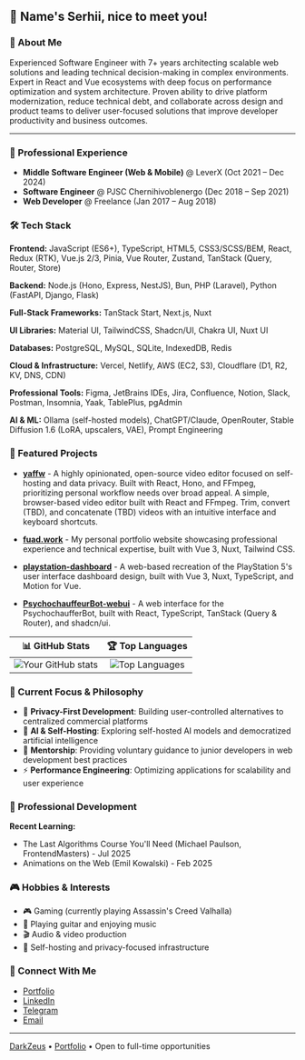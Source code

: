 ## 👋 Name's Serhii, nice to meet you!

### 🚀 About Me
Experienced Software Engineer with 7+ years architecting scalable web solutions and leading technical decision-making in complex environments. Expert in React and Vue ecosystems with deep focus on performance optimization and system architecture. Proven ability to drive platform modernization, reduce technical debt, and collaborate across design and product teams to deliver user-focused solutions that improve developer productivity and business outcomes.

---

### 💼 Professional Experience
- **Middle Software Engineer (Web & Mobile)** @ LeverX (Oct 2021 – Dec 2024)
- **Software Engineer** @ PJSC Chernihivoblenergo (Dec 2018 – Sep 2021) 
- **Web Developer** @ Freelance (Jan 2017 – Aug 2018)

### 🛠️ Tech Stack

**Frontend:** JavaScript (ES6+), TypeScript, HTML5, CSS3/SCSS/BEM, React, Redux (RTK), Vue.js 2/3, Pinia, Vue Router, Zustand, TanStack (Query, Router, Store)

**Backend:** Node.js (Hono, Express, NestJS), Bun, PHP (Laravel), Python (FastAPI, Django, Flask)

**Full-Stack Frameworks:** TanStack Start, Next.js, Nuxt

**UI Libraries:** Material UI, TailwindCSS, Shadcn/UI, Chakra UI, Nuxt UI

**Databases:** PostgreSQL, MySQL, SQLite, IndexedDB, Redis

**Cloud & Infrastructure:** Vercel, Netlify, AWS (EC2, S3), Cloudflare (D1, R2, KV, DNS, CDN)

**Professional Tools:** Figma, JetBrains IDEs, Jira, Confluence, Notion, Slack, Postman, Insomnia, Yaak, TablePlus, pgAdmin

**AI & ML:** Ollama (self-hosted models), ChatGPT/Claude, OpenRouter, Stable Diffusion 1.6 (LoRA, upscalers, VAE), Prompt Engineering

### 🌟 Featured Projects

- **[yaffw](https://github.com/DarkZeus/yaffw)** - A highly opinionated, open-source video editor focused on self-hosting and data privacy. Built with React, Hono, and FFmpeg, prioritizing personal workflow needs over broad appeal. A simple, browser-based video editor built with React and FFmpeg. Trim, convert (TBD), and concatenate (TBD) videos with an intuitive interface and keyboard shortcuts.

- **[fuad.work](https://github.com/DarkZeus/personal-website)** - My personal portfolio website showcasing professional experience and technical expertise, built with Vue 3, Nuxt, Tailwind CSS.

- **[playstation-dashboard](https://github.com/DarkZeus/playstation-dashboard)** - A web-based recreation of the PlayStation 5's user interface dashboard design, built with Vue 3, Nuxt, TypeScript, and Motion for Vue.

- **[PsychochauffeurBot-webui](https://github.com/DarkZeus/PsychochauffeurBot-webui)** - A web interface for the PsychochaufferBot, built with React, TypeScript, TanStack (Query & Router), and shadcn/ui.

| 📊 GitHub Stats | 🏆 Top Languages |
|:---:|:---:|
| ![Your GitHub stats](https://github-readme-stats.vercel.app/api?username=DarkZeus&show_icons=true) | ![Top Languages](https://github-readme-stats.vercel.app/api/top-langs/?username=DarkZeus&layout=compact&hide=blade,html,css,scss) |

### 🎯 Current Focus & Philosophy

- 🔐 **Privacy-First Development**: Building user-controlled alternatives to centralized commercial platforms
- 🤖 **AI & Self-Hosting**: Exploring self-hosted AI models and democratized artificial intelligence
- 👥 **Mentorship**: Providing voluntary guidance to junior developers in web development best practices
- ⚡ **Performance Engineering**: Optimizing applications for scalability and user experience

### 🚀 Professional Development

**Recent Learning:**
- The Last Algorithms Course You'll Need (Michael Paulson, FrontendMasters) - Jul 2025
- Animations on the Web (Emil Kowalski) - Feb 2025

### 🎮 Hobbies & Interests
- 🎮 Gaming (currently playing Assassin's Creed Valhalla)
- 🎸 Playing guitar and enjoying music
- 🎬 Audio & video production
- 🔧 Self-hosting and privacy-focused infrastructure

### 🤝 Connect With Me
- [Portfolio](https://fuad.work/) 
- [LinkedIn](https://www.linkedin.com/in/serhii-resnianskyi/)
- [Telegram](https://t.me/fuad_first)
- [Email](mailto:serhii.resnyanskyi@gmail.com)

---

[DarkZeus](https://github.com/DarkZeus) • [Portfolio](https://fuad.work) • Open to full-time opportunities
